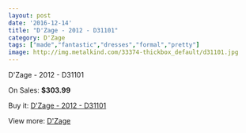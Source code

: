 ```yaml
---
layout: post
date: '2016-12-14'
title: "D'Zage - 2012 - D31101"
category: D'Zage
tags: ["made","fantastic","dresses","formal","pretty"]
image: http://img.metalkind.com/33374-thickbox_default/d31101.jpg
---
```

D'Zage - 2012 - D31101

On Sales: **$303.99**
<a href="https://www.metalkind.com/en/dzage/6611-d31101.html"><amp-img layout="responsive" width="600" height="600" src="//img.metalkind.com/33374-thickbox_default/d31101.jpg" alt="D'Zage - 2012 - D31101 0" /></a>
<a href="https://www.metalkind.com/en/dzage/6611-d31101.html"><amp-img layout="responsive" width="600" height="600" src="//img.metalkind.com/33376-thickbox_default/d31101.jpg" alt="D'Zage - 2012 - D31101 1" /></a>
<a href="https://www.metalkind.com/en/dzage/6611-d31101.html"><amp-img layout="responsive" width="600" height="600" src="//img.metalkind.com/33378-thickbox_default/d31101.jpg" alt="D'Zage - 2012 - D31101 2" /></a>
<a href="https://www.metalkind.com/en/dzage/6611-d31101.html"><amp-img layout="responsive" width="600" height="600" src="//img.metalkind.com/33380-thickbox_default/d31101.jpg" alt="D'Zage - 2012 - D31101 3" /></a>

Buy it: [D'Zage - 2012 - D31101](https://www.metalkind.com/en/dzage/6611-d31101.html "D'Zage - 2012 - D31101")

View more: [D'Zage](https://www.metalkind.com/en/38-dzage "D'Zage")